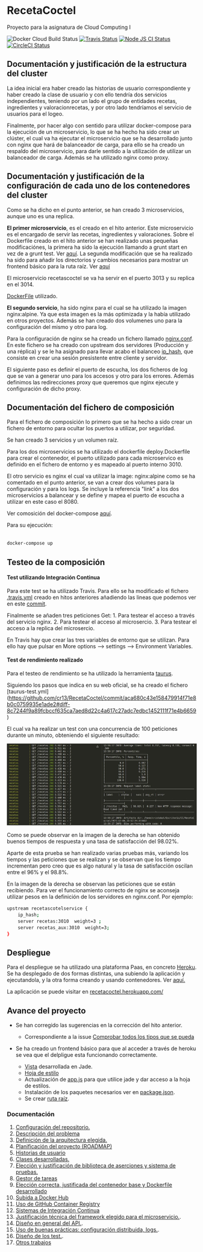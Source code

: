 # RecetaCoctel

Proyecto para la asignatura de Cloud Computing I 

![Docker Cloud Build Status](https://img.shields.io/docker/cloud/build/cr13/recetacoctel)  [![Travis Status](https://travis-ci.com/cr13/RecetaCoctel.svg?branch=main)](https://travis-ci.com/cr13/RecetaCoctel) 
[![Node JS CI Status](https://github.com/cr13/RecetaCoctel/workflows/Node.js%20CI/badge.svg)](https://github.com/cr13/RecetaCoctel/actions)  [![CircleCI Status](https://circleci.com/gh/cr13/RecetaCoctel.svg?style=shield)](https://app.circleci.com/pipelines/github/cr13/RecetaCoctel?branch=main)

## Documentación y justificación de la estructura del cluster

La idea inicial era haber creado las historias de usuario correspondiente y haber creado la clase de usuario y con ello tendría dos servicios independientes, teniendo por un lado el grupo de entidades recetas, ingredientes y valoracionrecetas, y por otro lado tendríamos el servicio de usuarios para el logeo.

Finalmente, por hacer algo con sentido para utilizar docker-compose para la ejecución de un microservicio, lo que se ha hecho ha sido crear un clúster, el cual va ha ejecutar el microservicio que se ha desarrollado junto con nginx que hará de balanceador de carga, para ello se ha creado un respaldo del microservicio, para darle sentido a la utilización de utilizar un balanceador de carga. Además se ha utilizado nginx como proxy.


## Documentación y justificación de la configuración de cada uno de los contenedores del cluster

Como se ha dicho en el punto anterior, se han creado 3 microservicios, aunque uno es una replica.

**El primer microservicio**, es el creado en el hito anterior. Este microservicio es el encargado de servir las recetas, ingredientes y valoraciones. Sobre el Dockerfile creado en el hito anterior se han realizado unas pequeñas modificaciónes, la primera ha sido la ejecución llamando a grunt start en vez de a grunt test. Ver [aquí](https://github.com/cr13/RecetaCoctel/commit/154bf88863fa8beb66b460a3abe3436904c269b9#diff-8b621a1fb64a284556b9cde1ba473777f543f8463d9e09105c5862fc9d3953fd). La segunda modificación que se ha realizado ha sido para añadir los directorios y cambios necesarios para mostrar un frontend básico para la ruta raíz. Ver [aquí]()

El microservicio recetascoctel se va ha servir en el puerto 3013 y su replica en el 3014.

[DockerFile](./deploy.Dockerfile) utilizado.


**El segundo servicio**, ha sido nginx para el cual se ha utilizado la imagen nginx:alpine. Ya que esta imagen es la más optimizada y la había utilizado en otros proyectos. Además se han creado dos volumenes uno para la configuración del mismo y otro para log.

Para la configuración de nginx se ha creado un fichero llamado [nginx.conf](./nginx.conf). En este fichero se ha creado con upstream dos servidores (Producción y una réplica) y se le ha asignado para llevar acabo el balanceo [ip_hash](http://nginx.org/en/docs/http/load_balancing.html), que consiste en crear una sesión presistente entre cliente y servidor. 

El siguiente paso es definir el puerto de escucha, los dos ficheros de log que se van a generar uno para los accesos y otro para los errores. Además definimos las redirecciones proxy que queremos que nginx ejecute y configuración de dicho proxy.

## Documentación del fichero de composición

Para el fichero de composición lo primero que se ha hecho a sido crear un fichero de entorno para ocultar los puertos a utilizar, por seguridad.

Se han creado 3 servicios y un volumen raíz.

Para los dos microservicios se ha utilizado el dockerfile deploy.Dockerfile para crear el contenedor, el puerto utilizado para cada microservico es definido en el fichero de entorno y es mapeado al puerto interno 3010.

El otro servicio es nginx el cual va utilizar la image: nginx:alpine como se ha comentado en el punto anterior, se van a crear dos volumes para la configuración y para los logs. Se incluye la referencia "link" a los dos microservicios a balancear y se define y mapea el puerto de escucha a utilizar en este caso  el 8080.

Ver comosición del docker-compose [aquí](./docker-compose.yml).

Para su ejecución:

```bash

docker-compose up

```

## Testeo de la composición

#### Test utilizando Integración Continua

Para este test se ha utilizado Travis. Para ello se ha modificado el fichero [.travis.yml](./.travis.yml) creado en hitos anteriores añadiendo las lineas que podemos ver en este [commit](https://github.com/cr13/RecetaCoctel/commit/879c248ed5e3537ba3a87070a0f6d4ebe9c34dd5#diff-6ac3f79fc25d95cd1e3d51da53a4b21b939437392578a35ae8cd6d5366ca5485). 

Finalmente se añaden tres peticiones Get:
    1. Para testear el acceso a través del servicio nginx.
    2. Para testear el acceso al microsercio.
    3. Para testear el acceso a la replica del microsercio.


En Travis hay que crear las tres variables de entorno que se utilizan. Para ello hay que pulsar en More options --> settings --> Environment Variables.

#### Test de rendimiento realizado

Para el testeo de rendimiento se ha utilizado la herramienta [taurus](https://gettaurus.org/).

Siguiendo los pasos que indica en su web oficial, se ha creado el fichero [taurus-test.yml] (https://github.com/cr13/RecetaCoctel/commit/aca680c43e158479914f71e8b0c0759935e1ade2#diff-8c7244f9a89fcbccf635ca7aed8d22c4a617c27adc7edbc1452111f71e4b6659)

El cual va ha realizar un test con una concurrencia de 100 peticiones durante un minuto, obteniendo el siguiente resultado:

![test de rendimiento](./doc/img/h6/test_rendimiento.jpg)

Como se puede observar en la imagen de la derecha se han obtenido buenos tiempos de respuesta y una tasa de satisfacción del 98.02%.

Aparte de esta prueba se han realizado varias pruebas más, variando los tiempos y las peticiones que se realizan y se observan que los tiempo incrementan pero creo que es algo natural y la tasa de satisfacción oscilan entre el 96% y el 98.8%. 

En la imagen de la derecha se observan las peticiones que se están recibiendo. Para ver el funcionamiento correcto de nginx se aconseja utilizar pesos en la definición de los servidores en nginx.conf. Por ejemplo:

```bash
upstream recetascotelservice {
	ip_hash;
	server recetas:3010  weight=3 ;
	server recetas_aux:3010  weight=3;
}

```

## Despliegue 

Para el despliegue se ha utilizado una plataforma Paas, en concreto [Heroku](https://dashboard.heroku.com/). Se ha desplegado de dos formas distintas, una subiendo la aplicación y ejecutandola, y la otra forma creando y usando contenedores. Ver [aquí.](https://cr13.github.io/RecetaCoctel/heroku.html)

La aplicación se puede visitar en [recetacoctel.herokuapp.com/](https://recetacoctel.herokuapp.com/)


 
## Avance del proyecto

- Se han corregido las sugerencias en la corrección del hito anterior.
    - Correspondiente a la issue [Comprobar todos los tipos que se pueda](https://github.com/cr13/RecetaCoctel/issues/35)

- Se ha creado un frontend básico para que al acceder a través de heroku se vea que el delpligue esta funcionando correctamente.
    - [Vista](https://github.com/cr13/RecetaCoctel/commit/be76ad734219a029217a3b626b6f4f8805ceb12a) desarrollada en Jade.
    - [Hoja de estilo](https://github.com/cr13/RecetaCoctel/commit/da24b5604d14e57e7e346aa8062457c2a785089e)        
    - Actualización de [app.js](https://github.com/cr13/RecetaCoctel/commit/e702db4fbdbd3c3b6ff731a05994c1d95ced6c96) para que utilice jade y dar acceso a la hoja de estilos.
    - Instalación de los paquetes necesarios ver en [package.json](https://github.com/cr13/RecetaCoctel/commit/41c3ce9c612632d6bfedb9efde05246fc88df4cb).
    - Se crear [ruta raíz](https://github.com/cr13/RecetaCoctel/commit/5690b1a9866c9aa5c0d143d6184bf4ebef110cde).

<!--
- Lo primero que se ha realizado ha sido añadir el control de tipos en los parámetros de las clases.
    - [5d14a28](https://github.com/cr13/RecetaCoctel/commit/5d14a28aa9c2263447b1a82cca6b84b5cf447cf9)
    - [f51a60f](https://github.com/cr13/RecetaCoctel/commit/f51a60ffe13dc51fc5f6d48740338dd2abd6a611)
    - [b730205](https://github.com/cr13/RecetaCoctel/commit/f51a60ffe13dc51fc5f6d48740338dd2abd6a611)
- Se ha cambiado la forma de almacenamiento en las clases controladoras cambiando los arrays por diccionarios para mejorar la eficiencia de accesos a los datos.
    - [4fd7672](https://github.com/cr13/RecetaCoctel/commit/4fd76723d8bc75f94d135fc44a358d5cae57c417)
- Debido a la mejora anterior se han tenido que modificar los métodos relacionados.
    - [Consultar](https://github.com/cr13/RecetaCoctel/issues/5) receta.
    - [Añadir](https://github.com/cr13/RecetaCoctel/issues/6)
    - [Eliminar](https://github.com/cr13/RecetaCoctel/issues/8)
- Además se han tenido que corregir todos los test.

    Receta
    - [2215d1f](https://github.com/cr13/RecetaCoctel/commit/2215d1f1a5cd41bb5825e012fb20ca145383b162)
    
    Clase controladora de receta
        - Añadir una receta[8488955](https://github.com/cr13/RecetaCoctel/commit/8488955afc22ceb0efe83a11b6be3a64d9fdb2d9)
        - Búsqueda por titulo [9cc9036](https://github.com/cr13/RecetaCoctel/commit/9cc9036ed153fc032520e32a709f87c241ea9471)
    
    Ingredientes
        - [2215d1f ](https://github.com/cr13/RecetaCoctel/commit/8af3cd95097fbeabca1ba40becba7b512bb76bf4#diff-944456afa8b87a27520cc9bb37b45391c6c68777cbd9f48e3dd062a32dcd7490)

    Clase controladora de ingredientes
    - [98efc94 ](https://github.com/cr13/RecetaCoctel/commit/98efc9427a050e118167b255ea6dc494b9107006)

    Test para probar las rutas
    - Ver de forma desglosada [aquí](https://cr13.github.io/RecetaCoctel/diseñoTest.html#testapi)
    
- Se ha actualizado el [fichero](https://github.com/cr13/RecetaCoctel/commit/c8a2305dbd193556e6391ffd36aa76fa3ae425c8) de Travis para quitar las versiones innecesarias y dejar solo las importantes, de esta forma se consumen menos créditos Travis.
- Se han eliminado los comentarios del fichero [Dockerfile](https://github.com/cr13/RecetaCoctel/issues/31)
- Se ha añadido una clase para las [Excepciones](https://github.com/cr13/RecetaCoctel/issues/29) -->


### Documentación

1. [Configuración del repositorio.](./doc/doc_H0.md)
2. [Descripción del problema](./doc/desc_prob.md)
3. [Definición de la arquitectura elegida.](https://cr13.github.io/RecetaCoctel/)
4. [Planificación del proyecto (ROADMAP)](https://cr13.github.io/RecetaCoctel/Roadmap.html)
5. [Historias de usuario](https://cr13.github.io/RecetaCoctel/hu.html)
6. [Clases desarrolladas.](https://cr13.github.io/RecetaCoctel/clases_desarrolladas.html)
7. [Elección y justificación de biblioteca de aserciones y sistema de pruebas.](https://cr13.github.io/RecetaCoctel/aserciones_sis_pruebas.html)
8. [Gestor de tareas](https://cr13.github.io/RecetaCoctel/aserciones_sis_pruebas.html#item3)
9. [Elección correcta, justificada del contenedor base y Dockerfile desarrollado](https://cr13.github.io/RecetaCoctel/contenedor.html)
10. [Subida a Docker Hub](https://cr13.github.io/RecetaCoctel/docker_hub.html)
11. [Uso de GitHub Container Registry](https://cr13.github.io/RecetaCoctel/githubcontainerregistry.html)
12. [Sistemas de Integración Continua](https://cr13.github.io/RecetaCoctel/ci.html)
13. [Justificación técnica del framework elegido para el microservicio.](https://cr13.github.io/RecetaCoctel/frameworkAPI.html).
14. [Diseño en general del API.](https://cr13.github.io/RecetaCoctel/diseñoAPI.html).
15. [Uso de buenas prácticas: configuración distribuida, logs.](https://cr13.github.io/RecetaCoctel/bnpracticas.html).
16. [Diseño de los test.](https://cr13.github.io/RecetaCoctel/diseñoTest.html).
17. [Otros trabajos](./deploy.Dockerfile)

